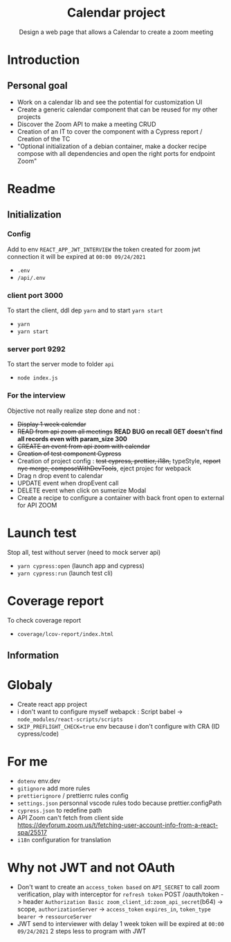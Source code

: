 <h1 align="center">Calendar project</h1>
<p align="center">Design a web page that allows a Calendar to create a zoom meeting</p>

# Introduction

## Personal goal

<ul>
<li>Work on a calendar lib and see the potential for customization UI</li>
<li>Create a generic calendar component that can be reused for my other projects</li>
<li>Discover the Zoom API to make a meeting CRUD</li>
<li>Creation of an IT to cover the component with a Cypress report / Creation of the TC</li>
<li>"Optional initialization of a debian container, make a docker recipe compose with all dependencies and open the right ports for endpoint Zoom"</li>
</ul>

# Readme

## Initialization

### Config

Add to env `REACT_APP_JWT_INTERVIEW` the token created for zoom jwt connection it will be expired at `00:00 09/24/2021`

-   `.env`
-   `/api/.env`

### client port 3000

To start the client, ddl dep `yarn` and to start `yarn start`

-   `yarn`
-   `yarn start`

### server port 9292

To start the server mode to folder `api`

-   `node index.js`

### For the interview

Objective not really realize step done and not :

<ul>
<li><strike>Display 1 week calendar</strike></li>
<li><strike>READ from api zoom all meetings</strike> <b>READ BUG on recall GET doesn't find all records even with param_size 300</b></li>
<li><strike>CREATE an event from api zoom with calendar</strike></li>
<li><strike>Creation of test component Cypress</strike></li>
<li>Creation of project config : <strike>test cypress, prettier, i18n,</strike> typeStyle, <strike>report nyc merge, composeWithDevTools</strike>, eject projec for webpack</li>
<li>Drag n drop event to calendar</li>
<li>UPDATE event when dropEvent call</li>
<li>DELETE event when click on sumerize Modal</li>
<li>Create a recipe to configure a container with back front open to external for API ZOOM</li>
</ul>

# Launch test

Stop all, test without server (need to mock server api)

-   `yarn cypress:open` (launch app and cypress)
-   `yarn cypress:run` (launch test cli)

# Coverage report

To check coverage report

-   `coverage/lcov-report/index.html`

## Information

# Globaly

-   Create react app project
-   i don't want to configure myself webapck : Script babel -> `node_modules/react-scripts/scripts`
-   `SKIP_PREFLIGHT_CHECK=true` env because i don't configure with CRA (ID cypress/code)

# For me

-   `dotenv` env.dev
-   `gitignore` add more rules
-   `prettierignore` / prettierrc rules config
-   `settings.json` personnal vscode rules todo because prettier.configPath
-   `cypress.json` to redefine path
-   API Zoom can't fetch from client side https://devforum.zoom.us/t/fetching-user-account-info-from-a-react-spa/25517
-   `i18n` configuration for translation

# Why not JWT and not OAuth

-   Don't want to create an `access_token based` on `API_SECRET` to call zoom verification, play with interceptor for `refresh token`
    POST /oauth/token -> header `Authorization Basic zoom_client_id:zoom_api_secret`(b64) -> scope, `authorizationServer` -> `access_token` `expires_in`, `token_type bearer` -> `ressourceServer`
-   JWT send to interviewer with delay 1 week token will be expired at `00:00 09/24/2021` 2 steps less to program with JWT
